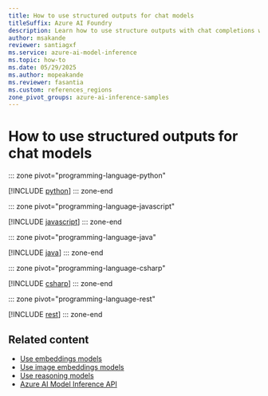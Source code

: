 ```yaml
---
title: How to use structured outputs for chat models
titleSuffix: Azure AI Foundry
description: Learn how to use structure outputs with chat completions with Azure AI Foundry Models
author: msakande
reviewer: santiagxf
ms.service: azure-ai-model-inference
ms.topic: how-to
ms.date: 05/29/2025
ms.author: mopeakande
ms.reviewer: fasantia
ms.custom: references_regions
zone_pivot_groups: azure-ai-inference-samples
---
```


# How to use structured outputs for chat models


::: zone pivot="programming-language-python"

[!INCLUDE [python](../../foundry-models/includes/use-structured-outputs/python.md)]
::: zone-end


::: zone pivot="programming-language-javascript"

[!INCLUDE [javascript](../../foundry-models/includes/use-structured-outputs/javascript.md)]
::: zone-end


::: zone pivot="programming-language-java"

[!INCLUDE [java](../../foundry-models/includes/use-structured-outputs/java.md)]
::: zone-end


::: zone pivot="programming-language-csharp"

[!INCLUDE [csharp](../../foundry-models/includes/use-structured-outputs/csharp.md)]
::: zone-end


::: zone pivot="programming-language-rest"

[!INCLUDE [rest](../../foundry-models/includes/use-structured-outputs/rest.md)]
::: zone-end

## Related content

* [Use embeddings models](../../model-inference/how-to/use-embeddings.md)
* [Use image embeddings models](../../model-inference/how-to/use-image-embeddings.md)
* [Use reasoning models](../../model-inference/how-to/use-chat-reasoning.md)
* [Azure AI Model Inference API](../../model-inference/reference/reference-model-inference-api.md)
